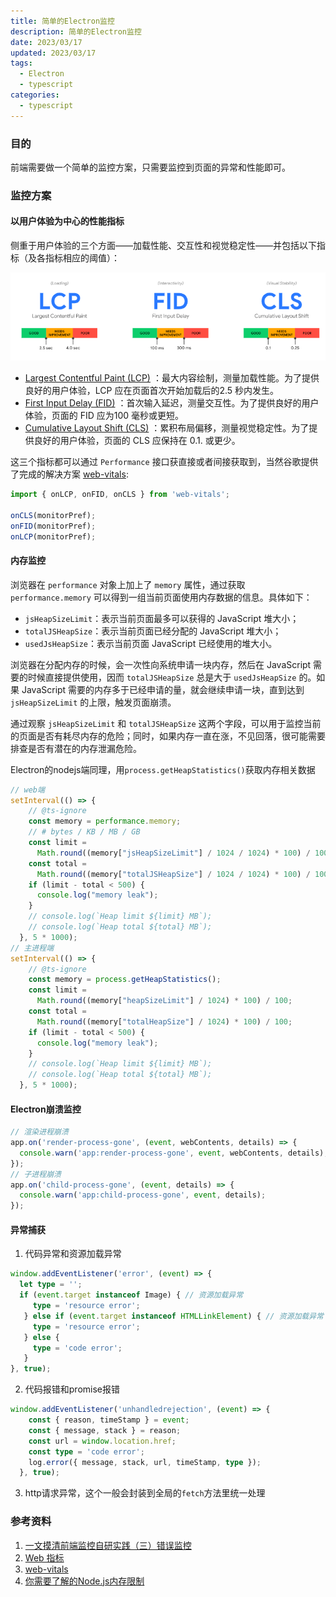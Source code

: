 ```yaml
---
title: 简单的Electron监控
description: 简单的Electron监控
date: 2023/03/17
updated: 2023/03/17
tags:
  - Electron
  - typescript
categories:
  - typescript
---
```


### 目的

前端需要做一个简单的监控方案，只需要监控到页面的异常和性能即可。

### 监控方案
#### 以用户体验为中心的性能指标
侧重于用户体验的三个方面——加载性能、交互性和视觉稳定性——并包括以下指标（及各指标相应的阈值）：

![](简单的Electron监控/01.png)

- [Largest Contentful Paint (LCP)](https://web.dev/lcp/) ：最大内容绘制，测量加载性能。为了提供良好的用户体验，LCP 应在页面首次开始加载后的2.5 秒内发生。
- [First Input Delay (FID)](https://web.dev/fid/) ：首次输入延迟，测量交互性。为了提供良好的用户体验，页面的 FID 应为100 毫秒或更短。
- [Cumulative Layout Shift (CLS)](https://web.dev/cls/) ：累积布局偏移，测量视觉稳定性。为了提供良好的用户体验，页面的 CLS 应保持在 0.1. 或更少。

这三个指标都可以通过 `Performance` 接口获直接或者间接获取到，当然谷歌提供了完成的解决方案 [web-vitals](https://www.npmjs.com/package/web-vitals):

``` ts
import { onLCP, onFID, onCLS } from 'web-vitals';

onCLS(monitorPref); 
onFID(monitorPref);
onLCP(monitorPref); 

```

#### 内存监控
浏览器在 `performance` 对象上加上了 `memory` 属性，通过获取 `performance.memory` 可以得到一组当前页面使用内存数据的信息。具体如下：
- `jsHeapSizeLimit`：表示当前页面最多可以获得的 JavaScript 堆大小；
- `totalJSHeapSize`：表示当前页面已经分配的 JavaScript 堆大小；
- `usedJsHeapSize`：表示当前页面 JavaScript 已经使用的堆大小。
  
浏览器在分配内存的时候，会一次性向系统申请一块内存，然后在 JavaScript 需要的时候直接提供使用，因而 `totalJSHeapSize` 总是大于 `usedJsHeapSize` 的。如果 JavaScript 需要的内存多于已经申请的量，就会继续申请一块，直到达到 `jsHeapSizeLimit` 的上限，触发页面崩溃。

通过观察 `jsHeapSizeLimit` 和 `totalJSHeapSize` 这两个字段，可以用于监控当前的页面是否有耗尽内存的危险；同时，如果内存一直在涨，不见回落，很可能需要排查是否有潜在的内存泄漏危险。

Electron的nodejs端同理，用`process.getHeapStatistics()`获取内存相关数据

```js
// web端
setInterval(() => {
    // @ts-ignore
    const memory = performance.memory;
    // # bytes / KB / MB / GB
    const limit =
      Math.round((memory["jsHeapSizeLimit"] / 1024 / 1024) * 100) / 100;
    const total =
      Math.round((memory["totalJSHeapSize"] / 1024 / 1024) * 100) / 100;
    if (limit - total < 500) {
      console.log("memory leak");
    }
    // console.log(`Heap limit ${limit} MB`);
    // console.log(`Heap total ${total} MB`);
  }, 5 * 1000);
// 主进程端
setInterval(() => {
    // @ts-ignore
    const memory = process.getHeapStatistics();
    const limit =
      Math.round((memory["heapSizeLimit"] / 1024) * 100) / 100;
    const total =
      Math.round((memory["totalHeapSize"] / 1024) * 100) / 100;
    if (limit - total < 500) {
      console.log("memory leak");
    }
    // console.log(`Heap limit ${limit} MB`);
    // console.log(`Heap total ${total} MB`);
  }, 5 * 1000);

```


#### Electron崩溃监控 

```js
// 渲染进程崩溃
app.on('render-process-gone', (event, webContents, details) => {
  console.warn('app:render-process-gone', event, webContents, details);
});
// 子进程崩溃
app.on('child-process-gone', (event, details) => {
  console.warn('app:child-process-gone', event, details);
});

```

#### 异常捕获
1. 代码异常和资源加载异常
``` ts
window.addEventListener('error', (event) => {
  let type = '';
  if (event.target instanceof Image) { // 资源加载异常
     type = 'resource error';
   } else if (event.target instanceof HTMLLinkElement) { // 资源加载异常
     type = 'resource error';
   } else {
     type = 'code error';
   }
}, true);
```

2. 代码报错和promise报错
``` ts
window.addEventListener('unhandledrejection', (event) => {
    const { reason, timeStamp } = event;
    const { message, stack } = reason;
    const url = window.location.href;
    const type = 'code error';
    log.error({ message, stack, url, timeStamp, type });
  }, true);
```

3. http请求异常，这个一般会封装到全局的`fetch`方法里统一处理

### 参考资料
1. [一文摸清前端监控自研实践（三）错误监控](https://juejin.cn/post/7100841779854835719/#heading-23)
2. [Web 指标](https://web.dev/vitals/)
3. [web-vitals](https://www.npmjs.com/package/web-vitals)
4. [你需要了解的Node.js内存限制](https://segmentfault.com/a/1190000041265668)